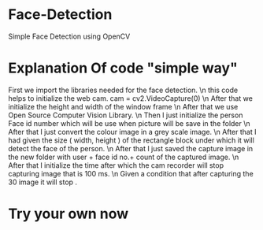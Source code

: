 # Face-Detection

Simple Face Detection  using OpenCV

# Explanation Of code "simple way"

First we import the libraries needed  for the face detection.
\n
this code helps to initialize the  web cam.
cam = cv2.VideoCapture(0)
\n
After that we initialize the height and width of the window frame
\n
After that we use Open Source Computer Vision Library.
\n
Then I just initialize the person Face id number  which will be use when picture will be save in the folder
\n
After that I just convert the colour image in a grey scale image. 
\n
After that I had given the size ( width, height ) of the rectangle block under which it will detect the face of the person.
\n
After that I just saved the capture image in the new folder with user + face id no.+ count of the  captured image.
\n
After that I initialize the time after which the cam recorder will stop capturing image that is 100 ms.
\n 
Given a condition  that after capturing the 30 image it will stop .

# Try your own now
